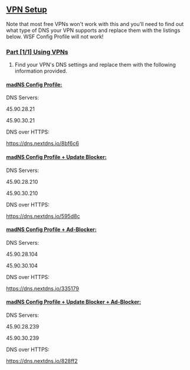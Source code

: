 ## [VPN Setup](accent://)

Note that most free VPNs won't work with this and you'll need to find out what type of DNS your VPN supports and replace them with the listings below. WSF Config Profile will not work!

### [Part [1/1] Using VPNs](accent://)

1. Find your VPN's DNS settings and replace them with the following information provided.

#### [madNS Config Profile:](accent://)

DNS Servers:

45.90.28.21

45.90.30.21

DNS over HTTPS:

https://dns.nextdns.io/8bf6c6

#### [madNS Config Profile + Update Blocker:](accent://)

DNS Servers:

45.90.28.210

45.90.30.210

DNS over HTTPS:

https://dns.nextdns.io/595d8c

#### [madNS Config Profile + Ad-Blocker:](accent://)

DNS Servers:

45.90.28.104

45.90.30.104

DNS over HTTPS:

https://dns.nextdns.io/335179

#### [madNS Config Profile + Update Blocker + Ad-Blocker:](accent://)

DNS Servers:

45.90.28.239

45.90.30.239

DNS over HTTPS:

https://dns.nextdns.io/828ff2
